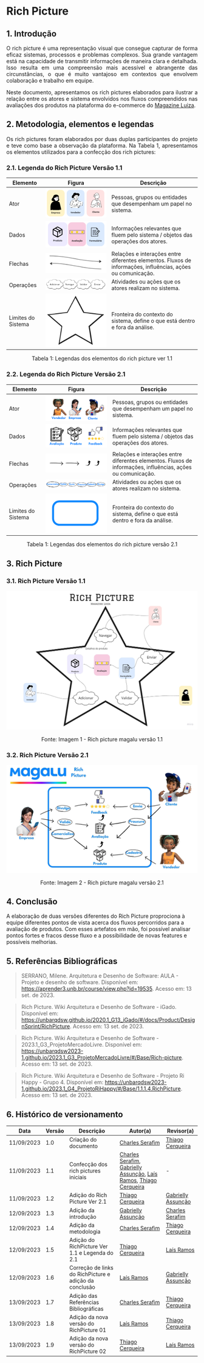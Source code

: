 # Rich Picture

## 1. Introdução

<p align="justify">
O rich picture é uma representação visual que consegue capturar de forma eficaz sistemas, processos e problemas complexos. Sua grande vantagem está na capacidade de transmitir informações de maneira clara e detalhada.
Isso resulta em uma compreensão mais acessível e abrangente das circunstâncias, o que é muito vantajoso em contextos que envolvem colaboração e trabalho em equipe.
</p>

<p align="justify">
Neste documento, apresentamos os rich pictures elaborados para ilustrar a relação entre os atores e sistema envolvidos nos fluxos compreendidos nas avaliações dos produtos na plataforma do e-commerce do <a href="https://magazineluiza.com.br/">Magazine Luiza</a>.
</p>

## 2. Metodologia, elementos e legendas

<p align="justify">
Os rich pictures foram elaborados por duas duplas participantes do projeto e teve como base a observação da plataforma. Na Tabela 1, apresentamos os elementos utilizados para a confecção dos rich pictures:
</p>

### 2.1. Legenda do Rich Picture Versão 1.1

| Elemento | Figura | Descrição |
| -------- | ------ | --------- |
| Ator | ![Atores](https://raw.githubusercontent.com/UnBArqDsw2023-2/2023.2_G8_ProjetoMagazineLuiza/main/docs/Assets/rich_picture_atores_1.png)| Pessoas, grupos ou entidades que desempenham um papel no sistema. |
| Dados | ![Dados](https://raw.githubusercontent.com/UnBArqDsw2023-2/2023.2_G8_ProjetoMagazineLuiza/main/docs/Assets/dadosVersao2.png) | Informações relevantes que fluem pelo sistema / objetos das operações dos atores. |
| Flechas | ![Flechas](https://raw.githubusercontent.com/UnBArqDsw2023-2/2023.2_G8_ProjetoMagazineLuiza/main/docs/Assets/rich_picture_flechas_1.png) | Relações e interações entre diferentes elementos. Fluxos de informações, influências, ações ou comunicação. |
| Operações | ![Operações](https://raw.githubusercontent.com/UnBArqDsw2023-2/2023.2_G8_ProjetoMagazineLuiza/main/docs/Assets/rich_picture_operacoes_1.png) | Atividades ou ações que os atores realizam no sistema. |
| Limites do Sistema | ![Limites do Sistema](https://raw.githubusercontent.com/UnBArqDsw2023-2/2023.2_G8_ProjetoMagazineLuiza/main/docs/Assets/rich_picture_sistema_1.png) | Fronteira do contexto do sistema, define o que está dentro e fora da análise. |

<div style="text-align: center">
<p>Tabela 1: Legendas dos elementos do rich picture ver 1.1 </p>
</div>

### 2.2. Legenda do Rich Picture Versão 2.1

| Elemento | Figura | Descrição |
| -------- | ------ | --------- |
| Ator | ![Atores](https://raw.githubusercontent.com/UnBArqDsw2023-2/2023.2_G8_ProjetoMagazineLuiza/main/docs/Assets/rich_picture_atores_2.png)| Pessoas, grupos ou entidades que desempenham um papel no sistema. |
| Dados | ![Dados](https://raw.githubusercontent.com/UnBArqDsw2023-2/2023.2_G8_ProjetoMagazineLuiza/main/docs/Assets/rich_picture_dados_2.png) | Informações relevantes que fluem pelo sistema / objetos das operações dos atores. |
| Flechas | ![Flechas](https://raw.githubusercontent.com/UnBArqDsw2023-2/2023.2_G8_ProjetoMagazineLuiza/main/docs/Assets/rich_picture_flechas_2.png) | Relações e interações entre diferentes elementos. Fluxos de informações, influências, ações ou comunicação. |
| Operações | ![Operações](https://raw.githubusercontent.com/UnBArqDsw2023-2/2023.2_G8_ProjetoMagazineLuiza/main/docs/Assets/rich_picture_operacoes_2.png) | Atividades ou ações que os atores realizam no sistema. |
| Limites do Sistema | ![Limites do Sistema](https://raw.githubusercontent.com/UnBArqDsw2023-2/2023.2_G8_ProjetoMagazineLuiza/main/docs/Assets/rich_picture_sistema_2.png) | Fronteira do contexto do sistema, define o que está dentro e fora da análise. |

<div style="text-align: center">
<p>Tabela 1: Legendas dos elementos do rich picture versão 2.1 </p>
</div>


## 3. Rich Picture

### 3.1. Rich Picture Versão 1.1
 <img src="https://raw.githubusercontent.com/UnBArqDsw2023-2/2023.2_G8_ProjetoMagazineLuiza/main/docs/Assets/Rich-Magalu-01-versao2.jpg">
 
 <div style="text-align: center">
<p>Fonte: Imagem 1 - Rich picture magalu versão 1.1 </p>
</div>

### 3.2. Rich Picture Versão 2.1
 <img src="https://raw.githubusercontent.com/UnBArqDsw2023-2/2023.2_G8_ProjetoMagazineLuiza/main/docs/Assets/Rich-Magalu-02-versao2.jpg">
 
 <div style="text-align: center">
<p>Fonte: Imagem 2 - Rich picture magalu versão 2.1 </p>
</div>

## 4. Conclusão
A elaboração de duas versões diferentes do Rich Picture  proprociona à equipe diferentes pontos de vista acerca dos fluxos percorridos para a avaliação de produtos. Com esses artefatos em mão, foi possível analisar pontos fortes e fracos desse fluxo e a possibilidade de novas features e possíveis melhorias.

## 5. Referências Bibliográficas

> SERRANO, Milene. Arquitetura e Desenho de Software: AULA - Projeto e desenho de software. Disponível em: <https://aprender3.unb.br/course/view.php?id=19535>. Acesso em: 13 set. de 2023.

> Rich Picture. Wiki Arquitetura e Desenho de Software - iGado. Disponível em: <https://unbarqdsw.github.io/2020.1_G13_iGado/#/docs/Product/DesignSprint/RichPicture>. Acesso em: 13 set. de 2023.

> Rich Picture. Wiki Arquitetura e Desenho de Software - 2023.1_G3_ProjetoMercadoLivre. Disponível em: <https://unbarqdsw2023-1.github.io/2023.1_G3_ProjetoMercadoLivre/#/Base/Rich-picture>. Acesso em: 13 set. de 2023.

> Rich Picture. Wiki Arquitetura e Desenho de Software - Projeto Ri Happy - Grupo 4. Disponível em: <https://unbarqdsw2023-1.github.io/2023.1_G4_ProjetoRiHappy/#/Base/1.1.1.4.RichPicture>. Acesso em: 13 set. de 2023.

## 6. Histórico de versionamento

|    Data    | Versão |      Descrição       |                   Autor(a)                    |                   Revisor(a)                    |
| ---------- | ------ | -------------------- | --------------------------------------------- | ----------------------------------------------- |
| 11/09/2023 |  1.0   | Criação do documento | [Charles Serafim](https://github.com/charles-serafim) | [Thiago Cerqueira](https://github.com/Thiago-Cerq) |
| 11/09/2023 |  1.1   | Confecção dos rich pictures iniciais | [Charles Serafim](https://github.com/charles-serafim), [Gabrielly Assunção](https://github.com/GabriellyAssuncao), [Laís Ramos](https://github.com/laisramos123), [Thiago Cerqueira](https://github.com/Thiago-Cerq) | -
| 11/09/2023 |  1.2   | Adição do Rich Picture Ver 2.1 | [Thiago Cerqueira](https://github.com/Thiago-Cerq) | [Gabrielly Assunção](https://github.com/GabriellyAssuncao) |
| 12/09/2023 |  1.3   | Adição da introdução | [Gabrielly Assunção](https://github.com/GabriellyAssuncao) | [Charles Serafim](https://github.com/charles-serafim) |
| 12/09/2023 |  1.4   | Adição da metodologia | [Charles Serafim](https://github.com/charles-serafim) | [Thiago Cerqueira](https://github.com/Thiago-Cerq) |
| 12/09/2023 |  1.5   | Adição do RichPicture Ver 1.1 e Legenda do 2.1  | [Thiago Cerqueira](https://github.com/Thiago-Cerq) | [Laís Ramos](https://github.com/laisramos123) | 
| 12/09/2023 |  1.6   | Correção de links do RichPicture e adição da conclusão | [Laís Ramos](https://github.com/laisramos123) | [Gabrielly Assunção](https://github.com/GabriellyAssuncao) |
| 13/09/2023 |  1.7   | Adição das Referências Bibliográficas | [Charles Serafim](https://github.com/charles-serafim) | [Thiago Cerqueira](https://github.com/Thiago-Cerq) |
| 13/09/2023 |  1.8   | Adição da nova versão do RichPicture 01 |  [Laís Ramos](https://github.com/laisramos123) |[Thiago Cerqueira](https://github.com/Thiago-Cerq) |
| 13/09/2023 |  1.9   | Adição da nova versão do RichPicture 02 |[Thiago Cerqueira](https://github.com/Thiago-Cerq) |[Laís Ramos](https://github.com/laisramos123) |